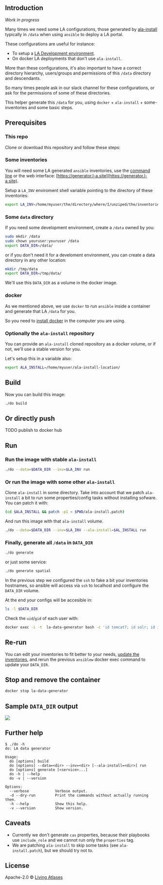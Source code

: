 ## Introduction

*Work in progress*

Many times we need some LA configurations, those generated by [ala-install](https://github.com/AtlasOfLivingAustralia/ala-install/) typically in `/data` when using `ansible` to deploy a LA portal.

These configurations are useful for instance:
- To setup a [LA Development environment](https://github.com/AtlasOfLivingAustralia/documentation/wiki/LA-Development-Guide#development-configuration).
- On docker LA deployments that don't use `ala-install`.

More than these configurations, it's also important to have a correct directory hierarchy, users/groups and permissions of this `/data` directory and descendants.

So many times people ask in our slack channel for these configurations, or ask for the permissions of some of these directories.

This helper generate this `/data` for you, using `docker` + `ala-install` + some-inventories and some basic steps.

## Prerequisites

### This repo

Clone or download this repository and follow these steps:

### Some inventories

You will need some LA generated `ansible` inventories, use the [command line](https://github.com/living-atlases/generator-living-atlas/) or the web interface: [https://generator.l-a.site](https://generator.l-a.site).

Setup a `LA_INV` enviroment shell variable pointing to the directory of these inventories:

```bash
export LA_INV=/home/myuser/the/directory/where/I/unziped/the/inventories
```

### Some `data` directory 

If you need some development environment, create a `/data` owned by you:

```bash
sudo mkdir /data
sudo chown youruser:youruser /data
export DATA_DIR=/data/
```

or if you don't need it for a develoment environment, you can create a data directory in any other location:

```bash
mkdir /tmp/data
export DATA_DIR=/tmp/data/
```

We'll use this `DATA_DIR` as a volume in the docker image.

### docker

As we mentioned above, we use `docker` to run `ansible` inside a container and generate that LA `/data` for you. 

So you need to [install docker](https://docs.docker.com/engine/install/) in the computer you are using.

### Optionally the `ala-install` repository

You can provide an `ala-install` cloned repository as a docker volume, or if not, we'll use a stable version for you.

Let's setup this in a variable also:

```bash
export ALA_INSTALL=/home/myuser/ala-install-location/
```

## Build

Now you can build this image:

```bash
./do build 
```
## Or directly push

TODO publish to docker hub

## Run

### Run the image with stable `ala-install` 

```bash
./do --data=$DATA_DIR --inv=$LA_INV run
```
 
### Or run the image with some other `ala-install` 

Clone `ala-install` in some directory. Take into account that we patch `ala-install` a bit to run some properties/config tasks without installing sofware. You can patch it with:

```bash
(cd $ALA_INSTALL && patch -p1 < $PWD/ala-install.patch)
```
And run this image with that `ala-install` volume.

```bash
./do --data=$DATA_DIR --inv=$LA_INV --ala-install=$AL_INSTALL run
```

### Finally, generate all `/data` in `DATA_DIR`

```bash
./do generate
```
or just some service:

```bash
./do generate spatial
```

In the previous step we configured the `ssh` to fake a bit your inventories hostnames, so ansible will access via `ssh` to localhost and configure the `DATA_DIR` volume.

At the end your configs will be accesible in:

```bash
ls -l $DATA_DIR
```

Check the `uid`/`gid` of each user with:

```bash
docker exec -i -t  la-data-generator bash -c 'id tomcat7; id solr; id image-service; id postgres; id doi-service'
```
## Re-run

You can edit your inventories to fit better to your needs, [update the inventories](https://github.com/living-atlases/generator-living-atlas#rerunning-the-generator), and rerun the previous `ansiblew` docker exec command to update your `DATA_DIR`.

## Stop and remove the container 

```bash
docker stop la-data-generator
```
## Sample `DATA_DIR` output

![](data.png)

## Further help

```
$ ./do -h
do: LA data generator

Usage:
  do [options] build
  do [options] --data=<dir> --inv=<dir> [--ala-install=<dir>] run
  do [options] generate [<service>...]
  do -h | --help
  do -v | --version

Options:
  --verbose            Verbose output.
  -d --dry-run         Print the commands without actually running them.
  -h --help            Show this help.
  -v --version         Show version.

```

## Caveats

- Currently we don't generate `cas` properties, because their playbooks use `include_role` and we cannot run only the `properties` tag.
- We are patching `ala-install` to skip some tasks (see `ala-install.patch`), but we should try not to.

## License

Apache-2.0 © [Living Atlases](https://living-atlases.gbif.org)
